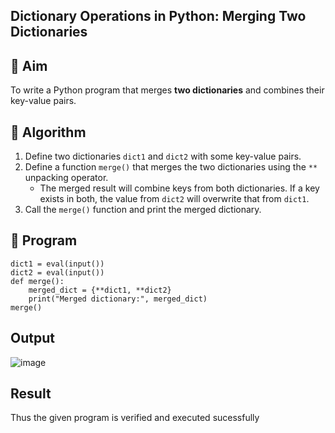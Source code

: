 ## Dictionary Operations in Python: Merging Two Dictionaries

## 🎯 Aim
To write a Python program that merges **two dictionaries** and combines their key-value pairs.

## 🧠 Algorithm
1. Define two dictionaries `dict1` and `dict2` with some key-value pairs.
2. Define a function `merge()` that merges the two dictionaries using the `**` unpacking operator.
   - The merged result will combine keys from both dictionaries. If a key exists in both, the value from `dict2` will overwrite that from `dict1`.
3. Call the `merge()` function and print the merged dictionary.

## 🧾 Program
```
dict1 = eval(input())
dict2 = eval(input())
def merge():
    merged_dict = {**dict1, **dict2}
    print("Merged dictionary:", merged_dict)
merge()
```
## Output
![image](https://github.com/user-attachments/assets/93f9aa62-6d6b-47e9-a8a5-1d73c2a2fdf9)

## Result
Thus the given program is verified and executed sucessfully
